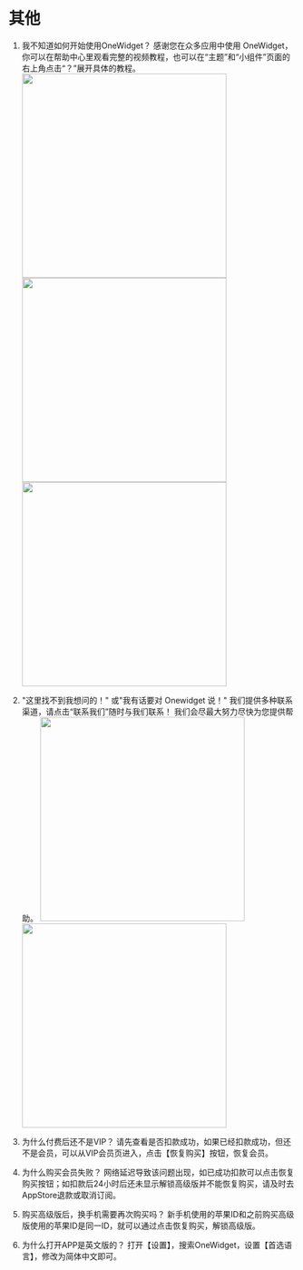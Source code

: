 # 其他

1. 我不知道如何开始使用OneWidget？
   感谢您在众多应用中使用 OneWidget，你可以在帮助中心里观看完整的视频教程，也可以在“主题”和“小组件”页面的右上角点击“？”展开具体的教程。
   <img src="../cn/OneWidget/img/01.png" width="360" />
   <img src="../cn/OneWidget/img/02.png" width="360" />
   <img src="../cn/OneWidget/img/03.png" width="360" />

2. "这里找不到我想问的！" 或"我有话要对 Onewidget 说！"
   我们提供多种联系渠道，请点击“联系我们”随时与我们联系！ 我们会尽最大努力尽快为您提供帮助。
   <img src="../cn/OneWidget/img/04.png" width="360" />
   <img src="../cn/OneWidget/img/05.png" width="360" />
   
3. 为什么付费后还不是VIP？
   请先查看是否扣款成功，如果已经扣款成功，但还不是会员，可以从VIP会员页进入，点击【恢复购买】按钮，恢复会员。

4. 为什么购买会员失败？
   网络延迟导致该问题出现，如已成功扣款可以点击恢复购买按钮；如扣款后24小时后还未显示解锁高级版并不能恢复购买，请及时去AppStore退款或取消订阅。

5. 购买高级版后，换手机需要再次购买吗？
   新手机使用的苹果ID和之前购买高级版使用的苹果ID是同一ID，就可以通过点击恢复购买，解锁高级版。

6. 为什么打开APP是英文版的？
打开【设置】，搜索OneWidget，设置【首选语言】，修改为简体中文即可。